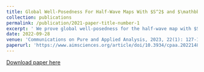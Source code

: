 ```yaml
---
title: Global Well-Posedness For Half-Wave Maps With $S^2$ and $\mathbb{H}^2$ Targets For Small Smooth Initial Data
collection: publications
permalink: /publication/2021-paper-title-number-1
excerpt: ' We prove global well-posedness for the half-wave map with $S^2$ target for small $\dot{H}^{\frac{n}{2}} \times \dot{H}^{\frac{n}{2}-1}$ initial data. We also prove the global well-posedness  for the equation with $\mathbb{H}^2$ target for small smooth $\dot{B}^{\frac{n}{2}}_{2,1} \times \dot{B}^{\frac{n}{2}-1}_{2,1}$ initial data.'
date: 2022-09-28
venue: 'Communications on Pure and Applied Analysis, 2023, 22(1): 127-166. doi: 10.3934/cpaa.2022148'
paperurl: 'https://www.aimsciences.org/article/doi/10.3934/cpaa.2022148'
---
```

[Download paper here](https://www.aimsciences.org/article/doi/10.3934/cpaa.2022148)